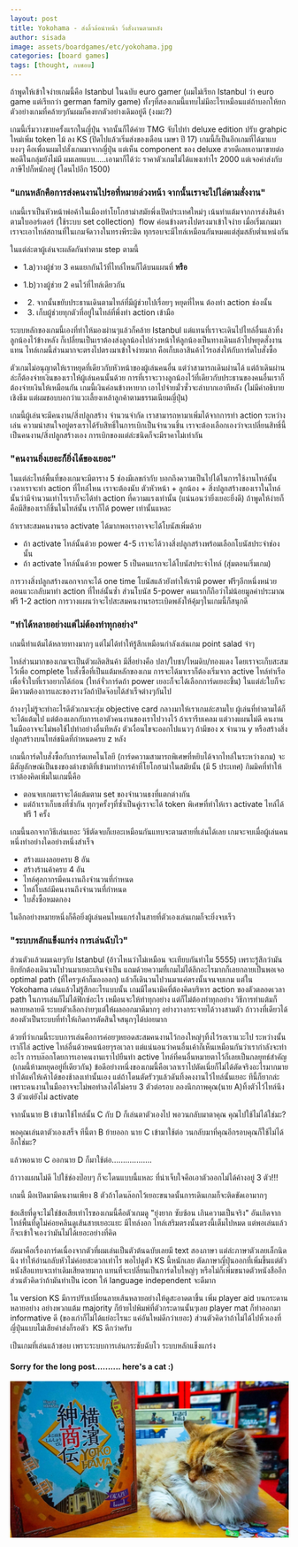 ```yaml
---
layout: post
title: Yokohama - ส่งลิ้วล้อนำหน้า วิ่งสั่งงานตามหลัง
author: sisada
image: assets/boardgames/etc/yokohama.jpg
categories: [board games]
tags: [thought, กบชอบ]
---
```

ถ้าพูดให้เข้าใจง่ายเกมนี้คือ Istanbul ในฉบับ euro gamer (ผมไม่เรียก Istanbul ว่า euro game แต่เรียกว่า german family game) ทั้งๆที่สองเกมนี้แทบไม่มีอะไรเหมือนแต่ถ้าบอกให้ยกตัวอย่างเกมที่คล้ายๆกันผมก็คงยกตัวอย่างเดิมอยู่ดี (งงมะ?)

เกมนี้เริ่มวางขายครั้งแรกในญี่ปุ่น จากนั้นก็ได้ค่าย TMG จับไปทำ deluxe edition ปรับ grahpic ใหม่เพิ่ม token ไม้ ลง KS (ปิดไปแล้วเริ่มส่งของเดือน เมษา ปี 17) เกมนี้ก็เป็นอีกเกมที่ได้มาแบบงงๆ คือเพื่อนผมไปสั่งเกมมาจากญี่ปุ่น แต่เห็น component ของ deluxe สวยดีเลยเอามาขายต่อ พอดีในกลุ่มยังไม่มี ผมเลยแบบ.....เอามาก็ได้ว่ะ ราคาตัวเกมไม่ได้แพงเท่าไร 2000 แต่เจอค่าส่งกับภาษีไปก็หนักอยู่ (โดนไปอีก 1500)
### "แกนหลักคือการส่งคนงานไปรอที่หมายล่วงหน้า จากนั้นเราจะไปไล่ตามสั่งงาน"


เกมนี้เราเป็นหัวหน้าพ่อค้าในเมืองท่าโยโกฮาม่าสมัยพึ่งเปิดประเทศใหม่ๆ เน้นทำแต้มจากการส่งสินค้าตามใบออร์เดอร์ (ใช้ระบบ set collection)  flow ค่อนข้างตรงไปตรงมาเข้าใจง่าย เมื่อเริ่มเกมมาเราจะเอาไทล์สถานที่ในเกมจัดวางในทรงพีระมิด ทุกรอบจะมีไทล์เหมือนกันหมดแต่สุ่มสลับต่ำแหน่งกัน

ในแต่ล่ะตาผู้เล่นจะผลัดกันทำตาม step ตามนี้
* 1.a)วางผู้ช่วย 3 คนแยกกันไว้ที่ไทล์ไหนก็ได้บนแผนที่ **หรือ**
* 1.b)วางผู้ช่วย 2 คนไว้ที่ไทล์เดียวกัน


* 2) จากนั้นขยับประธานเดินตามไทล์ที่มีผู้ช่วยไปเรื่อยๆ หยุดที่ไหน ต้องทำ action ช่องนั้น
* 3) เก็บผู้ช่วยทุกตัวที่อยู่ในไทล์ที่พึ่งทำ action เข้ามือ


ระบบหลักของเกมนี้เองที่ทำให้มองผ่านๆแล้วก็คล้าย Istanbul แต่แทนที่เราจะเดินไปไทล์อื่นแล้วทิ้งลูกน้องไว้ข้างหลัง ก็เปลี่ยนเป็นเราต้องส่งลูกน้องไปล่วงหน้าให้ลูกน้องเป็นทางเดินแล้วไปหยุดสั่งงานแทน ไทล์เกมนี้ส่วนมากจะตรงไปตรงมาเข้าใจง่ายมาก คือเก็บเอาสินค้าไว้รอส่งให้กับการ์ดใบสั่งซื้อ

ตัวเกมไม่อนุญาตให้เราหยุดที่เดียวกับหัวหน้าของผู้เล่นคนอื่น แต่ว่าสามารถเดินผ่านได้ แต่ถ้าเดินผ่านล่ะก็ต้องจ่ายเงินของเราให้ผู้เล่นคนนั้นด้วย การที่เราจะวางลูกน้องไว้ที่เดียวกับประธานของคนอื่นเราก็ต้องจ่ายเงินให้เหมือนกัน เกมนี้เงินค่อนข้างหายาก เอาไปจ่ายมั่วซั่วจะลำบากเอาทีหลัง (ไม่มีคำอธิบายเชิงธีม แต่ผมชอบบอกว่าแวะเลี้ยงเหล้าลูกค้าตามธรรมเนียมญี่ปุ่น)

เกมนี้ผู้เล่นจะมีคนงาน/สิ่งปลูกสร้าง จำนวนจำกัด เราสามารถหามาเพิ่มได้จากการทำ action ระหว่างเล่น ความน่าสนใจอยู่ตรงเราได้รับสิทธิ์ในการเบิกเป็นจำนวนชิ้น เราจะต้องเลือกเองว่าจะเปลี่ยนสิทธิ์นี้เป็นคนงาน/สิ่งปลูกสร้างเอง การเบิกของแต่ล่ะชนิดก็จะมีราคาไม่เท่ากัน

### "คนงานยิ่งเยอะก็ยิ่งได้ของเยอะ"


ในแต่ล่ะไทล์พื้นที่ของเกมจะมีตาราง 5 ช่องมีเลขกำกับ บอกถึงความเป็นไปได้ในการใช้งานไทล์นั้น เวลาเราจะทำ action ที่ไทล์ไหน เราจะต้องนับ ตัวหัวหน้า + ลูกน้อง + สิ่งปลูกสร้างของเราในไทล์นั้นว่ามีจำนวนเท่าไรเราก็จะได้ทำ action ที่ความแรงเท่านั้น (แน่นอนว่ายิ่งเยอะยิ่งดี) ถ้าพูดให้ง่ายก็คือมีสีของเรากี่ชิ้นในไทล์นั้น เราก็ได้ power เท่านั้นแหละ

ถ้าเราสะสมคนงานรอ activate ได้มากพอเราอาจจะได้โบนัสเพิ่มด้วย
* ถ้า activate ไทล์นั้นด้วย power 4-5 เราจะได้วางสิ่งปลูกสร้างพร้อมเลือกโบนัสประจำช่องนั้น
* ถ้า activate ไทล์นั้นด้วย power 5 เป็นคนแรกจะได้โบนัสประจำไทล์ (สุ่มตอนเริ่มเกม)


การวางสิ่งปลูกสร้างนอกจากจะได้ one time โบนัสแล้วยังทำให้เรามี power ฟรีๆอีกหนึ่งหน่วยตอนแวะกลับมาทำ action ที่ไทล์นั้นซ้ำ ส่วนโบนัส 5-power คนแรกก็ถือว่าไม่น้อยมูลค่าประมาณฟรี 1-2 action การวางแผนว่าจะไปสะสมคนงานรอระเบิดพลังให้คุ้มๆในเกมนี้ก็สนุกดี


### "ทำได้หลายอย่างแต่ไม่ต้องทำทุกอย่าง"


เกมนี้ทำแต้มได้หลายทางมากๆ แต่ไม่ได้ทำให้รู้สึกเหมือนกำลังเล่นเกม point salad จ๋าๆ

ไทล์ส่วนมากของเกมจะเป็นตัวผลิตสินค้า มีสี่อย่างคือ ปลา/ใบชา/ไหมดิบ/ทองแดง โดยเราจะเก็บสะสมไว้เพื่อ complete ใบสั่งซื้อที่เป็นแต้มหลักของเกม การจะได้มาเราก็ต้องเริ่มจาก active ไทล์ท่าเรือเพื่อจั่วใบที่เราอยากได้ก่อน (ไทล์จั่วการ์ดถ้า power เยอะก็จะได้เลือกการ์ดเยอะขึ้น) ในแต่ล่ะใบก็จะมีความต้องการและของรางวัลถ้าปิดจ๊อบได้สำเร็จต่างๆกันไป

ถ้างงๆไม่รู้จะทำอะไรดีตัวเกมจะสุ่ม objective card กลางมาให้เราเกมล่ะสามใบ ผู้เล่นที่ทำตามได้ก็จะได้แต้มไป แต่ต้องแลกกับการเอาตัวคนงานของเราไปวางไว้ ถ้าเรารีบเคลม แต่วางแผนไม่ดี คนงานในมืออาจจะไม่พอใช้ไปทำอย่างอื่นทีหลัง ตัวเงื่อนไขจะออกไปแนวๆ ถ้ามีของ x จำนวน y หรือสร้างสิ่งปลูกสร้างบนไทล์ชนิดที่กำหนดครบ z หลัง

เกมนี้การ์ดใบสั่งซื้อกับการ์ดเทคโนโลยี (การ์ดความสามารถพิเศษที่หยิบได้จากไทล์ในระหว่างเกม) จะมีสัญลักษณ์เป็นธงของต่างชาติที่เข้ามาทำการค้าที่โยโกฮาม่าในสมัยนั้น (มี 5 ประเทศ) กิมมิคที่ทำให้เราต้องคิดเพิ่มในเกมนี้คือ
* ตอนจบเกมเราจะได้แต้มตาม set ของจำนวนธงที่แตกต่างกัน
* แต่ถ้าเราเก็บธงที่ซ้ำกัน ทุกๆครั้งๆที่ซ้ำเป็นคู่เราจะได้ token พิเศษที่ทำให้เรา activate ไทล์ได้ฟรี 1 ครั้ง


เกมนี้นอกจากวิธีเล่นเยอะ วิธีตัดจบก็เยอะเหมือนกันแทบจะตามสายที่เล่นได้เลย เกมจะจบเมื่อผู้เล่นคนหนึ่งทำอย่างใดอย่างหนึ่งสำเร็จ
* สร้างแผงลอยครบ 8 อัน
* สร้างร้านค้าครบ 4 อัน
* ไทล์ศุลกากรมีคนงานถึงจำนวนที่กำหนด
* ไทล์โบสถ์มีคนงานถึงจำนวนที่กำหนด
* ใบสั่งซื้อหมดกอง


ในอีกอย่างหมายหนึ่งก็คือยิ่งผู้เล่นคนไหนแกร่งในสายที่ตัวเองเล่นเกมก็จะยิ่งจบเร็ว

### "ระบบหลักแข็งแกร่ง การเล่นฉับไว"


ส่วนตัวแล้วผมเฉยๆกับ Istanbul (อ้าวไหนว่าไม่เหมือน จะเทียบกันทำไม 5555) เพราะรู้สึกว่ามันยึกยักต้องเดินวนไปวนมาเยอะเกินจำเป็น แถมด้วยความที่เกมไม่ได้ลึกอะไรมากก็เลยกลายเป็นพอเจอ optimal path (ที่ใครๆเค้าก็มองออก) แล้วก็เดินวนไปวนมาแค่ตรงนั้นจนจบเกม แต่ใน Yokohama เล่นแล้วไม่รู้สึกอะไรแบบนั้น เกมมีไดนามิคที่ต้องคิดบริหาร action ของตัวตลอดเวลา path ในการเล่นก็ไม่ได้ฟิกซ์อะไร เหมือนจะให้ทำทุกอย่าง แต่ก็ไม่ต้องทำทุกอย่าง วิธีการทำแต้มก็หลายหลายดี ระบบตัวเลือกง่ายๆแต่ให้ผลออกมาดีมากๆ อย่างวางกระจายได้วางสามตัว ถ้าวางที่เดียวได้สองตัวเป็นระบบที่ทำให้เกิดการตัดสินใจสนุกๆได้บ่อยมาก

ด้วยที่ว่าเกมนี้ระบบการเล่นคือการค่อยๆหยอดสะสมคนงานไว้กองใหญ่ๆทิ้งไว้รอเราแวะไป ระหว่างนั้นเราก็ไล่ active ไทล์อื่นด้วยคนน้อยๆรอเวลา แต่แน่นอนว่าคนอื่นเค้าก็เห็นเหมือนกันว่าเรากำลังจะทำอะไร การบล๊อกโดยการเอาคนงานเราไปยืนทำ active ไทล์ที่คนอื่นหมายตาไว้ก็เลยเป็นกลยุทธ์สำคัญ  (เกมนี้ห้ามหยุดอยู่ที่เดียวกัน) ข้อดีอย่างหนึ่งของเกมนี้คือเวลาเราไปตัดเนี่ยก็ไม่ได้ตัดจริงอะไรมากมาย ทำได้แค่ให้เค้าได้ของช้าลงเท่านั้นเอง แต่ถ้าโดนตัดรัวๆแล้วดันทิ้งคงงานไว้ไทล์นั้นเยอะ ทีนี้ก็ยากล่ะ เพราะคนงานในมืออาจจะไม่พอทำลงได้ไม่ครบ 3 ตัวต่อรอบ
ลองนึกภาพคุณ(นาย A)ทิ้งตัวไว้ไทล์นึง 3 ตัวแต่ยังไม่ activate


จากนั้นนาย B เข้ามาใช้ไทล์นั้น C กับ D ก็เล่นตาตัวเองไป พอวนกลับมาตาคุณ คุณไปใช้ไม่ได้ใช่มะ? 


พอคุณเล่นตาตัวเองเสร็จ ทีนี้ตา B ย้ายออก นาย C เข้ามาใช้ต่อ วนกลับมาที่คุณอีกรอบคุณก็ใช้ไม่ได้อีกใช่มะ? 


แล้วพอนาย C ออกนาย D ก็มาใช้ต่อ..................


ถ้าวางแผนไม่ดี ไปใช้ช่องป๊อบๆ ก็จะโดนแบบนี้แหละ ที่น่าเจ็บใจคือเอาตัวออกไม่ได้ค้างอยู่ 3 ตัว!!!


เกมนี้ มือเปิดมามีคนงานเพียง 8 ตัวถ้าโดนล๊อกไว้เยอะขนาดนั้นการเดินเกมก็จะติดขัดเอามากๆ


ข้อเสียที่ดูจะไม่ใช่ข้อเสียเท่าไรของเกมนี้คือตัวเกมดู "ยุ่งยาก ซับซ้อน เกินความเป็นจริง" อันเกิดจากไทล์พื้นที่ดูไม่ค่อยคลีนดูเส้นสายเยอะแยะ มีไทล์งอก ไทล์เสริมตรงนั้นตรงนี้เต็มไปหมด แต่พอเล่นแล้วก็จะเข้าใจเองว่ามันไม่ได้เยอะอย่างที่คิด

ถัดมาคือเรื่องการ์ดเนื่องจากตัวที่ผมเล่นเป็นตัวต้นฉบับเลยมี text สองภาษา แต่ล่ะภาษาตัวเลยเล็กนิดนึง ทำให้อ่านกลับหัวไม่ค่อยสะดวกเท่าไร พอไปดูตัว KS นี้หนักเลย ตัดภาษาญี่ปุ่นออกที่เพิ่มขึ้นแต่ตัวหนังสือแทบจะเท่าเดิมเสียดายมาก แทนที่จะเปลี่ยนเป็นการ์ดใบใหญ่ๆ หรือไม่ก็เพิ่มขนาดตัวหนังสืออีก ส่วนตัวคิดว่าถ้ามันทำเป็น icon ให้ language independent จะดีมาก

ใน version KS มีการปรับเปลี่ยนลายเส้นหลายอย่างให้ดูสะอาดตาขึ้น เพิ่ม player aid บนกระดานหลายอย่าง อย่างพวกแต้ม majority ก็ย้ายไปพิมพ์ที่ตัวกระดานนั้นๆเลย player mat ก็ทำออกมา informative ดี (ของเก่าก็ไม่ได้แย่อะไรนะ แค่อันใหม่ดีกว่าเยอะ) ส่วนตัวคิดว่าถ้าไม่ได้ไปหิ้วเองที่ญี่ปุ่นแบบไม่เสียค่าส่งก็รอตัว  KS ดีกว่าครับ

เป็นเกมที่เล่นแล้วชอบ เพราะระบบการเล่นกระชับฉับไว ระบบหลักแข็งแกร่ง


#### Sorry for the long post.......... here's a cat :)


![15194525_1126373254144799_5339443715814277881_o](/assets/boardgames/etc/yokohama-aobchay.jpg)